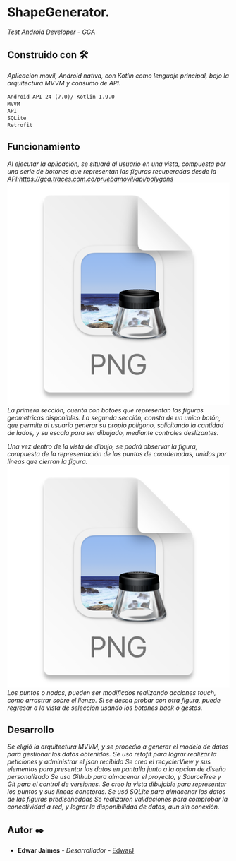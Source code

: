 # ShapeGenerator.

_Test Android Developer - GCA_

## Construido con 🛠️

_Aplicacion movil, Android nativa, con Kotlin como lenguaje principal, bajo la arquitectura MVVM y consumo de API._

    Android API 24 (7.0)/ Kotlin 1.9.0
    MVVM
    API
    SQLite
    Retrofit

## Funcionamiento

_Al ejecutar la aplicación, se situará al usuario en una vista, compuesta por una serie de botones_
_que representan las figuras recuperadas desde la API:https://gca.traces.com.co/pruebamovil/api/polygons_
![img_2.png](img_2.png)
_La primera sección, cuenta con botoes que representan las figuras geometricas disponibles._
_La segunda sección, consta de un unico botón, que permite al usuario generar su propio polígono,_
_solicitando la cantidad de lados, y su escala para ser dibujado, mediante controles deslizantes._

_Una vez dentro de la vista de dibujo, se podrá observar la figura, compuesta de la representación de_
_los puntos de coordenadas, unidos por lineas que cierran la figura._
![img_3.png](img_3.png)
_Los puntos o nodos, pueden ser modificdos realizando acciones touch, como arrastrar sobre el lienzo._
_Si se desea probar con otra figura, puede regresar a la vista de selección usando los botones back o gestos._

## Desarrollo

_Se eligió la arquitectura MVVM, y se procedio a generar el modelo de datos para gestionar los datos obtenidos._
_Se uso retofit para lograr realizar la peticiones y administrar el json recibido_
_Se creo el recyclerView y sus elementos para presentar los datos en pantalla junto a la opcion de diseño personalizado_
_Se uso Github para almacenar el proyecto, y SourceTree y Git para el control de versiones._
_Se creo la vista dibujable para representar los puntos y sus lineas conetoras._
_Se usó SQLite para almacenar los datos de las figuras prediseñadaas_
_Se realizaron validaciones para comprobar la conectividad a red, y lograr la disponibilidad de datos, aun sin conexión._

## Autor ✒️

* **Edwar Jaimes** - *Desarrollador* - [EdwarJ](https://github.com/EdwarJaimes/EdwarJaimes)

